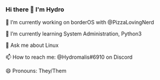 ### Hi there 👋 I'm Hydro


🔭 I’m currently working on borderOS with @PizzaLovingNerd

🌱 I’m currently learning System Administration, Python3

💬 Ask me about Linux

📫 How to reach me: @Hydromalis#6910 on Discord

😄 Pronouns: They/Them

